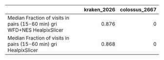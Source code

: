 |                                                                          |   kraken_2026 |   colossus_2667 |
|:-------------------------------------------------------------------------|--------------:|----------------:|
| Median Fraction of visits in pairs (15-60 min) gri WFD+NES HealpixSlicer |         0.876 |               0 |
| Median Fraction of visits in pairs (15-60 min) gri HealpixSlicer         |         0.868 |               0 |
